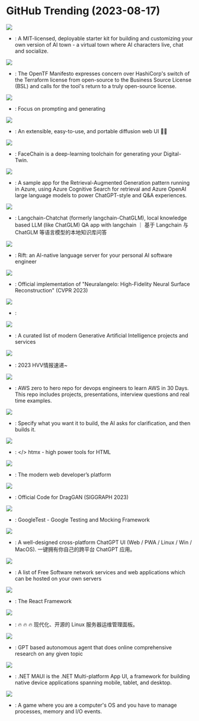 # GitHub Trending (2023-08-17)

![](https://img.shields.io/badge/TypeScript-New%20870-green?style=flat-square&logo=appveyor)
- [](https://github.comundefined): A MIT-licensed, deployable starter kit for building and customizing your own version of AI town - a virtual town where AI characters live, chat and socialize.

![](https://img.shields.io/badge/HTML-New%20402-green?style=flat-square&logo=appveyor)
- [](https://github.comundefined): The OpenTF Manifesto expresses concern over HashiCorp's switch of the Terraform license from open-source to the Business Source License (BSL) and calls for the tool's return to a truly open-source license.

![](https://img.shields.io/badge/Python-New%201-green?style=flat-square&logo=appveyor)
- [](https://github.comundefined): Focus on prompting and generating

![](https://img.shields.io/badge/JavaScript-New%20228-green?style=flat-square&logo=appveyor)
- [](https://github.comundefined): An extensible, easy-to-use, and portable diffusion web UI 👨‍🎨

![](https://img.shields.io/badge/Python-New%20639-green?style=flat-square&logo=appveyor)
- [](https://github.comundefined): FaceChain is a deep-learning toolchain for generating your Digital-Twin.

![](https://img.shields.io/badge/Python-New%2024-green?style=flat-square&logo=appveyor)
- [](https://github.comundefined): A sample app for the Retrieval-Augmented Generation pattern running in Azure, using Azure Cognitive Search for retrieval and Azure OpenAI large language models to power ChatGPT-style and Q&A experiences.

![](https://img.shields.io/badge/Python-New%2095-green?style=flat-square&logo=appveyor)
- [](https://github.comundefined): Langchain-Chatchat (formerly langchain-ChatGLM), local knowledge based LLM (like ChatGLM) QA app with langchain ｜ 基于 Langchain 与 ChatGLM 等语言模型的本地知识库问答

![](https://img.shields.io/badge/Python-New%2094-green?style=flat-square&logo=appveyor)
- [](https://github.comundefined): Rift: an AI-native language server for your personal AI software engineer

![](https://img.shields.io/badge/Python-New%20308-green?style=flat-square&logo=appveyor)
- [](https://github.comundefined): Official implementation of "Neuralangelo: High-Fidelity Neural Surface Reconstruction" (CVPR 2023)

![](https://img.shields.io/badge/none-New%2028-green?style=flat-square&logo=appveyor)
- [](https://github.comundefined): 

![](https://img.shields.io/badge/none-New%20144-green?style=flat-square&logo=appveyor)
- [](https://github.comundefined): A curated list of modern Generative Artificial Intelligence projects and services

![](https://img.shields.io/badge/none-New%2081-green?style=flat-square&logo=appveyor)
- [](https://github.comundefined): 2023 HVV情报速递~

![](https://img.shields.io/badge/Python-New%2067-green?style=flat-square&logo=appveyor)
- [](https://github.comundefined): AWS zero to hero repo for devops engineers to learn AWS in 30 Days. This repo includes projects, presentations, interview questions and real time examples.

![](https://img.shields.io/badge/Python-New%20235-green?style=flat-square&logo=appveyor)
- [](https://github.comundefined): Specify what you want it to build, the AI asks for clarification, and then builds it.

![](https://img.shields.io/badge/JavaScript-New%20184-green?style=flat-square&logo=appveyor)
- [](https://github.comundefined): </> htmx - high power tools for HTML

![](https://img.shields.io/badge/TypeScript-New%2031-green?style=flat-square&logo=appveyor)
- [](https://github.comundefined): The modern web developer’s platform

![](https://img.shields.io/badge/Python-New%2088-green?style=flat-square&logo=appveyor)
- [](https://github.comundefined): Official Code for DragGAN (SIGGRAPH 2023)

![](https://img.shields.io/badge/C%2B%2B-New%2017-green?style=flat-square&logo=appveyor)
- [](https://github.comundefined): GoogleTest - Google Testing and Mocking Framework

![](https://img.shields.io/badge/TypeScript-New%20324-green?style=flat-square&logo=appveyor)
- [](https://github.comundefined): A well-designed cross-platform ChatGPT UI (Web / PWA / Linux / Win / MacOS). 一键拥有你自己的跨平台 ChatGPT 应用。

![](https://img.shields.io/badge/Makefile-New%20161-green?style=flat-square&logo=appveyor)
- [](https://github.comundefined): A list of Free Software network services and web applications which can be hosted on your own servers

![](https://img.shields.io/badge/JavaScript-New%2081-green?style=flat-square&logo=appveyor)
- [](https://github.comundefined): The React Framework

![](https://img.shields.io/badge/Go-New%20140-green?style=flat-square&logo=appveyor)
- [](https://github.comundefined): 🔥 🔥 🔥 现代化、开源的 Linux 服务器运维管理面板。

![](https://img.shields.io/badge/Python-New%2038-green?style=flat-square&logo=appveyor)
- [](https://github.comundefined): GPT based autonomous agent that does online comprehensive research on any given topic

![](https://img.shields.io/badge/C%23-New%2017-green?style=flat-square&logo=appveyor)
- [](https://github.comundefined): .NET MAUI is the .NET Multi-platform App UI, a framework for building native device applications spanning mobile, tablet, and desktop.

![](https://img.shields.io/badge/Python-New%20149-green?style=flat-square&logo=appveyor)
- [](https://github.comundefined): A game where you are a computer's OS and you have to manage processes, memory and I/O events.

